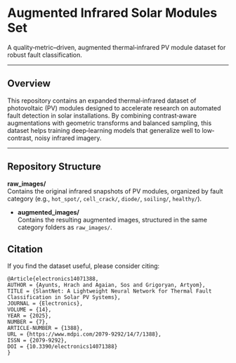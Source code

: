 # Augmented Infrared Solar Modules Set

A quality‐metric–driven, augmented thermal‐infrared PV module dataset for robust fault classification.

---

## Overview

This repository contains an expanded thermal‐infrared dataset of photovoltaic (PV) modules designed to accelerate research on automated fault detection in solar installations. By combining contrast‐aware augmentations with geometric transforms and balanced sampling, this dataset helps training deep‐learning models that generalize well to low‐contrast, noisy infrared imagery.

---

## Repository Structure

**raw_images/**  
  Contains the original infrared snapshots of PV modules, organized by fault category (e.g., `hot_spot/`, `cell_crack/`, `diode/`, `soiling/`, `healthy/`).

- **augmented_images/**  
  Contains the resulting augmented images, structured in the same category folders as `raw_images/`.

## Citation
If you find the dataset useful, please consider citing:

```
@Article{electronics14071388,
AUTHOR = {Ayunts, Hrach and Agaian, Sos and Grigoryan, Artyom},
TITLE = {SlantNet: A Lightweight Neural Network for Thermal Fault Classification in Solar PV Systems},
JOURNAL = {Electronics},
VOLUME = {14},
YEAR = {2025},
NUMBER = {7},
ARTICLE-NUMBER = {1388},
URL = {https://www.mdpi.com/2079-9292/14/7/1388},
ISSN = {2079-9292},
DOI = {10.3390/electronics14071388}
}
```
